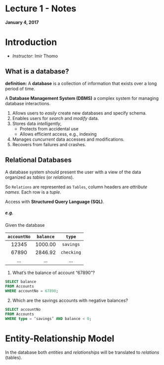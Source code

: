 # Lecture 1 - Notes  

**January 4, 2017**  

# Introduction

* _Instructor_: Imir Thomo

## What is a database?

__definition:__ A **database** is a collection of information that exists over a long period of time.

A **Database Management System (DBMS)** a complex system for managing database interactions.

1. Allows users to *easily* create new databases and specify schema.
1. Enables users for *search* and *modify* data.
1. Stores data *intelligently*,
	* Protects from accidental use
	* Allows efficient access, e.g., indexing 
1. Manages *cuncurrent* data accesses and modifications.
1. Recovers from failures and crashes.

## Relational Databases

A database system should present the user with a view of the data organized as *tables* (or *relations*).

So `Relations` are represented as `Tables`, column headers are *attribute names*. Each row is a *tuple*. 

Access with **Structured Query Language (SQL)**.

##### e.g.

Given the database

| `accountNo` | `balance` | `type` |
|:-:|:-:|:-:|
| 12345 | 1000.00 | `savings` |
| 67890 | 2846.92 | `checking` |
| ... | ... | ... |

1. What’s the balance of account “67890”?

```sql
SELECT balanceFROM AccountsWHERE accountNo = 67890;
```
2. Which are the savings accounts with negative balances?

```sql
SELECT accountNoFROM AccountsWHERE type = ‘savings’ AND balance < 0;
```

# Entity-Relationship Model

In the database both *entities* and *relationships* will be translated to *relations* (tables).
